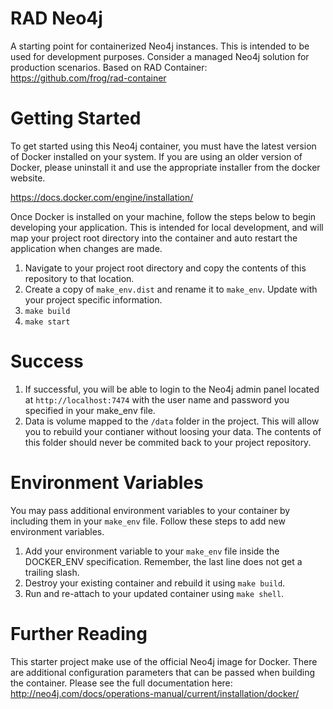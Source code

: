 # RAD Neo4j
A starting point for containerized Neo4j instances.  This is intended to be used for development purposes.  Consider a managed Neo4j solution for production scenarios.  Based on RAD Container:  https://github.com/frog/rad-container

# Getting Started
To get started using this Neo4j container, you must have the latest version of Docker installed on your system.  If you are using an older version of Docker, please uninstall it and use the appropriate installer from the docker website.

https://docs.docker.com/engine/installation/

Once Docker is installed on your machine, follow the steps below to begin developing your application.  This is intended for local development, and will map your project root directory into the container and auto restart the application when changes are made.

1.  Navigate to your project root directory and copy the contents of this repository to that location.
2.  Create a copy of `make_env.dist` and rename it to `make_env`.  Update with your project specific information.
3.  `make build`
4.  `make start`

# Success
1.  If successful, you will be able to login to the Neo4j admin panel located at `http://localhost:7474` with the user name and password you specified in your make_env file.
2.  Data is volume mapped to the `/data` folder in the project.  This will allow you to rebuild your contianer without loosing your data.  The contents of this folder should never be commited back to your project repository.

# Environment Variables

You may pass additional environment variables to your container by including them in your `make_env` file.  Follow these steps to add new environment variables.

1.  Add your environment variable to your `make_env` file inside the DOCKER_ENV specification.  Remember, the last line does not get a trailing slash.
2.  Destroy your existing container and rebuild it using `make build`.
3.  Run and re-attach to your updated container using `make shell`.

# Further Reading

This starter project make use of the official Neo4j image for Docker.  There are additional configuration parameters that can be passed when building the container.  Please see the full documentation here:  http://neo4j.com/docs/operations-manual/current/installation/docker/